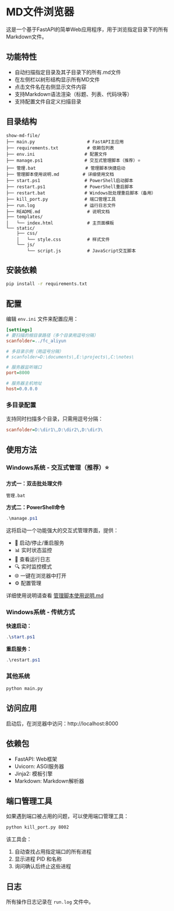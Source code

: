 # MD文件浏览器

这是一个基于FastAPI的简单Web应用程序，用于浏览指定目录下的所有Markdown文件。

## 功能特性

- 自动扫描指定目录及其子目录下的所有.md文件
- 在左侧栏以树形结构显示所有MD文件
- 点击文件名在右侧显示文件内容
- 支持Markdown语法渲染（标题、列表、代码块等）
- 支持配置文件自定义扫描目录

## 目录结构

```
show-md-file/
├── main.py                    # FastAPI主应用
├── requirements.txt           # 依赖包列表
├── env.ini                   # 配置文件
├── manage.ps1                # 交互式管理脚本（推荐）⭐
├── 管理.bat                   # 管理脚本快捷启动
├── 管理脚本使用说明.md         # 详细使用文档
├── start.ps1                 # PowerShell启动脚本
├── restart.ps1               # PowerShell重启脚本
├── restart.bat               # Windows批处理重启脚本（备用）
├── kill_port.py              # 端口管理工具
├── run.log                   # 运行日志文件
├── README.md                  # 说明文档
├── templates/
│   └── index.html             # 主页面模板
└── static/
    ├── css/
    │   └── style.css          # 样式文件
    └── js/
        └── script.js          # JavaScript交互脚本
```

## 安装依赖

```bash
pip install -r requirements.txt
```

## 配置

编辑 `env.ini` 文件来配置应用：

```ini
[settings]
# 要扫描的根目录路径（多个目录用逗号分隔）
scanfolder=../fc_aliyun

# 多目录示例（用逗号分隔）
# scanfolder=D:\documents\,E:\projects\,C:\notes\

# 服务器监听端口
port=8000

# 服务器主机地址
host=0.0.0.0
```

### 多目录配置

支持同时扫描多个目录，只需用逗号分隔：

```ini
scanfolder=D:\dir1\,D:\dir2\,D:\dir3\
```

## 使用方法

### Windows系统 - 交互式管理（推荐）⭐

**方式一：双击批处理文件**
```
管理.bat
```

**方式二：PowerShell命令**
```powershell
.\manage.ps1
```

这将启动一个功能强大的交互式管理界面，提供：
- 🚀 启动/停止/重启服务
- 📊 实时状态监控
- 📝 查看运行日志
- 🔍 实时监控模式
- 🌐 一键在浏览器中打开
- ⚙️ 配置管理

详细使用说明请查看 [管理脚本使用说明.md](管理脚本使用说明.md)

### Windows系统 - 传统方式

**快速启动：**
```powershell
.\start.ps1
```

**重启服务：**
```powershell
.\restart.ps1
```

### 其他系统

```bash
python main.py
```

## 访问应用

启动后，在浏览器中访问：http://localhost:8000

## 依赖包

- FastAPI: Web框架
- Uvicorn: ASGI服务器
- Jinja2: 模板引擎
- Markdown: Markdown解析器

## 端口管理工具

如果遇到端口被占用的问题，可以使用端口管理工具：

```bash
python kill_port.py 8002
```

该工具会：
1. 自动查找占用指定端口的所有进程
2. 显示进程 PID 和名称
3. 询问确认后终止这些进程

## 日志

所有操作日志记录在 `run.log` 文件中。